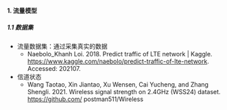 #### 1. 流量模型
##### 1.1 数据集
- 流量数据集：通过采集真实的数据
    - Naebolo_Khanh Loi. 2018. Predict traffic of LTE network | Kaggle. https://www.kaggle.com/naebolo/predict-traffic-of-lte-network. Accessed: 202107.
- 信道状态
    - Wang Taotao, Xin Jiantao, Xu Wensen, Cai Yucheng, and Zhang Shengli. 2021. Wireless signal strength on 2.4GHz (WSS24) dataset. https://github.com/ postman511/Wireless